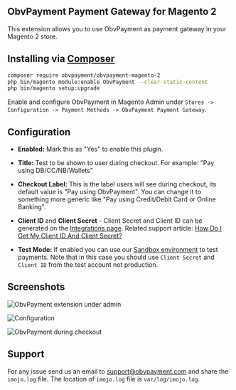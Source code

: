 ## ObvPayment Payment Gateway for Magento 2

This extension allows you to use ObvPayment as payment gateway in your Magento 2 store.

## Installing via [Composer](https://getcomposer.org/)

```bash
composer require obvpayment/obvpayment-magento-2
php bin/magento module:enable ObvPayment --clear-static-content
php bin/magento setup:upgrade
```

Enable and configure ObvPayment in Magento Admin under `Stores -> Configuration -> Payment Methods -> ObvPayment Payment Gateway`.

## Configuration

  - **Enabled:** Mark this as "Yes" to enable this plugin.
 
  - **Title:** Test to be shown to user during checkout. For example: "Pay using DB/CC/NB/Wallets"

  - **Checkout Label:** This is the label users will see during checkout, its default value is "Pay using ObvPayment". You can change it to something more generic like "Pay using Credit/Debit Card or Online Banking".
     
  - **Client ID** and **Client Secret** - Client Secret and Client ID can be generated on the [Integrations page](https://www.obvpayment.com/integrations/). Related support article: [How Do I Get My Client ID And Client Secret?](https://support.obvpayment.com/hc/en-us/articles/212214265-How-do-I-get-my-Client-ID-and-Client-Secret-)
    
  - **Test Mode:** If enabled you can use our [Sandbox environment](https://test.obvpayment.com) to test payments. Note that in this case you should use `Client Secret` and `Client ID` from the test account not production.

## Screenshots

![ObvPayment extension under admin](http://i.imgur.com/uj2wMZ1.gif)

![Configuration](http://i.imgur.com/ltxylh3.png)

![ObvPayment during checkout](http://i.imgur.com/Ayw3MnC.png)


## Support

For any issue send us an email to support@obvpayment.com and share the `imojo.log` file. The location of `imojo.log` file is `var/log/imojo.log`.
